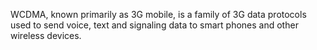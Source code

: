 WCDMA, known primarily as 3G mobile, is a family of 3G data protocols used to send voice, text and signaling data to smart phones and other wireless devices.